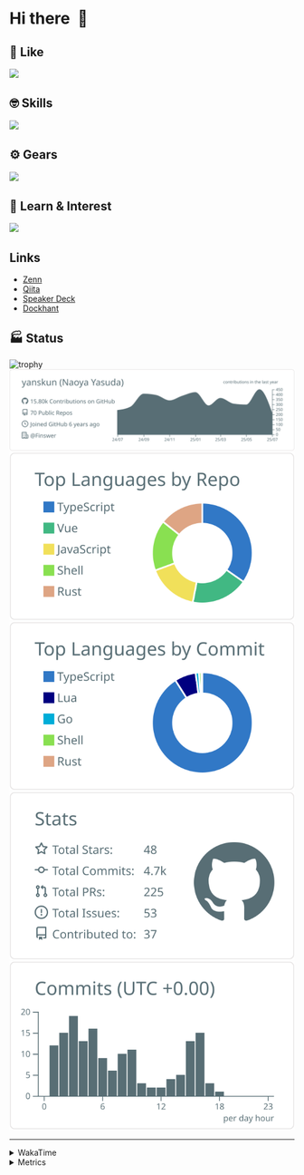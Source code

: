 # Hi there&nbsp; :wave:

## 💌 Like
<img src="https://go-skill-icons.vercel.app/api/icons?i=github" />

## 🤓 Skills
<img src="https://go-skill-icons.vercel.app/api/icons?i=js,ts,vue,nuxtjs,react,nextjs,go,lua,git" />

## ⚙️ Gears
<img src="https://go-skill-icons.vercel.app/api/icons?i=neovim,vscode,githubcopilot,alacritty,tmux" />

## 📖 Learn & Interest
<img src="https://go-skill-icons.vercel.app/api/icons?i=rust,deno,css,zig,playwright,githubactions,storybook,netlify,eslint" />

## Links
- [Zenn](https://zenn.dev/yanskun)
- [Qiita](https://qiita.com/yanskun)
- [Speaker Deck](https://speakerdeck.com/yanskun)
- [Dockhant](https://www.dockhunt.com/users/yanskun)

<!-- https://github.com/ryo-ma/github-profile-trophy -->

## 🏭 Status

<img src="https://github-profile-trophy.vercel.app/?username=yanskun&theme=onedark&row=1" alt="trophy">

<!-- https://github.com/vn7n24fzkq/github-profile-summary-cards -->
<picture>
  <source media="(prefers-color-scheme: dark)" srcset="https://raw.githubusercontent.com/yanskun/yanskun/master/profile-summary-card-output/nord_dark/0-profile-details.svg">
 <img src="https://raw.githubusercontent.com/yanskun/yanskun/master/profile-summary-card-output/default/0-profile-details.svg">
</picture>
<br>
<picture>
  <source media="(prefers-color-scheme: dark)" srcset="https://raw.githubusercontent.com/yanskun/yanskun/master/profile-summary-card-output/nord_dark/1-repos-per-language.svg">
 <img src="https://raw.githubusercontent.com/yanskun/yanskun/master/profile-summary-card-output/default/1-repos-per-language.svg">
</picture>
<picture>
  <source media="(prefers-color-scheme: dark)" srcset="https://raw.githubusercontent.com/yanskun/yanskun/master/profile-summary-card-output/nord_dark/2-most-commit-language.svg">
 <img src="https://raw.githubusercontent.com/yanskun/yanskun/master/profile-summary-card-output/default/2-most-commit-language.svg">
</picture>
<br>
<picture>
  <source media="(prefers-color-scheme: dark)" srcset="https://raw.githubusercontent.com/yanskun/yanskun/master/profile-summary-card-output/nord_dark/3-stats.svg">
 <img src="https://raw.githubusercontent.com/yanskun/yanskun/master/profile-summary-card-output/default/3-stats.svg">
</picture>
<picture>
  <source media="(prefers-color-scheme: dark)" srcset="https://raw.githubusercontent.com/yanskun/yanskun/master/profile-summary-card-output/nord_dark/4-productive-time.svg">
 <img src="https://raw.githubusercontent.com/yanskun/yanskun/master/profile-summary-card-output/default/4-productive-time.svg">
</picture>

---

<details>
  <summary>WakaTime</summary>
<!--START_SECTION:waka-->
![Code Time](http://img.shields.io/badge/Code%20Time-2%2C381%20hrs%207%20mins-blue)

**🐱 My GitHub Data** 

> 📦 152.2 kB Used in GitHub's Storage 
 > 
> 🏆 2,402 Contributions in the Year 2025
 > 
> 💼 Opted to Hire
 > 
> 📜 131 Public Repositories 
 > 
> 🔑 6 Private Repositories 
 > 
**I'm an Early 🐤** 

```text
🌞 Morning                30653 commits       ████░░░░░░░░░░░░░░░░░░░░░   16.12 % 
🌆 Daytime                116822 commits      ███████████████░░░░░░░░░░   61.44 % 
🌃 Evening                38861 commits       █████░░░░░░░░░░░░░░░░░░░░   20.44 % 
🌙 Night                  3804 commits        ░░░░░░░░░░░░░░░░░░░░░░░░░   02.00 % 
```
📅 **I'm Most Productive on Tuesday** 

```text
Monday                   30202 commits       ████░░░░░░░░░░░░░░░░░░░░░   15.88 % 
Tuesday                  42242 commits       ██████░░░░░░░░░░░░░░░░░░░   22.22 % 
Wednesday                40339 commits       █████░░░░░░░░░░░░░░░░░░░░   21.22 % 
Thursday                 36282 commits       █████░░░░░░░░░░░░░░░░░░░░   19.08 % 
Friday                   34568 commits       █████░░░░░░░░░░░░░░░░░░░░   18.18 % 
Saturday                 2185 commits        ░░░░░░░░░░░░░░░░░░░░░░░░░   01.15 % 
Sunday                   4322 commits        █░░░░░░░░░░░░░░░░░░░░░░░░   02.27 % 
```


📊 **This Week I Spent My Time On** 

```text
🕑︎ Time Zone: Asia/Tokyo

💬 Programming Languages: 
TypeScript               14 hrs 57 mins      ████████████░░░░░░░░░░░░░   49.05 % 
Go                       10 hrs 48 mins      █████████░░░░░░░░░░░░░░░░   35.45 % 
Other                    1 hr 5 mins         █░░░░░░░░░░░░░░░░░░░░░░░░   03.58 % 
Protocol Buffer          1 hr 5 mins         █░░░░░░░░░░░░░░░░░░░░░░░░   03.56 % 
YAML                     1 hr 1 min          █░░░░░░░░░░░░░░░░░░░░░░░░   03.39 % 

🔥 Editors: 
Neovim                   26 hrs 36 mins      ██████████████████████░░░   87.28 % 
VS Code                  3 hrs 52 mins       ███░░░░░░░░░░░░░░░░░░░░░░   12.72 % 

💻 Operating System: 
Mac                      30 hrs 28 mins      █████████████████████████   100.00 % 
```


 Last Updated on 15/07/2025 05:34:29 UTC
<!--END_SECTION:waka-->
</details>

<details>
  <summary>Metrics</summary>
  <img src="https://github.com/yanskun/yanskun/blob/main/github-metrics.svg" alt="Metrics">
</details>

